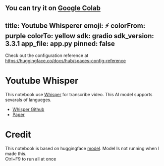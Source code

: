 You can try it on [Google Colab](https://colab.research.google.com/drive/11RQjc4aht0PA66kIlpMVR-ZOmzVgbsCi?usp=sharing)
---
title: Youtube Whisperer
emoji: ⚡
colorFrom: purple
colorTo: yellow
sdk: gradio
sdk_version: 3.3.1
app_file: app.py
pinned: false
---

Check out the configuration reference at https://huggingface.co/docs/hub/spaces-config-reference

# **Youtube Whisper** 
This notebook use [Whisper](https://openai.com/research/whisper) for transcribe video. This AI model supports sevarals of langueges. 
* [Whisper Github](https://github.com/openai/whisper)
* [Paper](https://arxiv.org/abs/2212.04356) <br>
# Credit
This notebook is based on huggingface [model](https://huggingface.co/spaces/jeffistyping/Youtube-Whisperer). Model Is not running when I made this. <br>
Ctrl+F9 to run all at once





